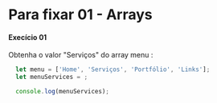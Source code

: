 # Para fixar 01 - Arrays

#### Execício 01

Obtenha o valor "Serviços" do array menu :
```js
  let menu = ['Home', 'Serviços', 'Portfólio', 'Links'];
  let menuServices = ;

  console.log(menuServices);
```